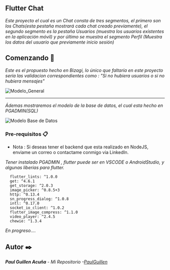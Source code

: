 ## Flutter Chat

_Este proyecto el cual es un Chat consta de tres segmentos, el primero son los Chats(esta pestaña mostrará cada chat creado previamente), el segundo segmento es la pestaña Usuarios (muestra los usuarios existentes en la aplicación móvil) y por último se muestra el segmento Perfil (Muestra los datos del usuario que previamente inicio sesión)_

## Comenzando 🚀

_Este es el propuesto hecho en Bizagi, lo único que faltaría en este proyecto sería las validacion correspondientes como : "Si no hubiera usuarios o si no hubiera mensajes"_

![Modelo_General](https://user-images.githubusercontent.com/43099030/179372365-65371de5-8ee8-4584-861d-6f0e5e993864.png)

---

_Ádemas mostraremos el modelo de la base de datos, el cual esta hecho en PGADMIN(SQL)_

![Modelo Base de Datos](https://user-images.githubusercontent.com/43099030/179372452-182a4364-5eaf-4fb1-a127-c707688614ec.png)


### Pre-requisitos 📋

* Nota : Si deseas tener el backend que esta realizado en NodeJS, enviame un correo o contactame conmigo via LinkedIn.

_Tener instalado PGADMIN , flutter puede ser en VSCODE o AndroidStudio, y algunas liberias para flutter._

```
  flutter_lints: ^1.0.0
  get: ^4.6.1
  get_storage: ^2.0.3
  image_picker: ^0.8.5+3
  http: ^0.13.4
  sn_progress_dialog: ^1.0.8
  intl: ^0.17.0
  socket_io_client: ^1.0.2
  flutter_image_compress: ^1.1.0
  video_player: ^2.4.5
  chewie: ^1.3.4
```


_En progreso...._

## Autor ✒️

_**Paul Guillen Acuña** - *Mi Repositorio* -[PaulGuillen](https://github.com/PaulGuillen?tab=repositories)_
